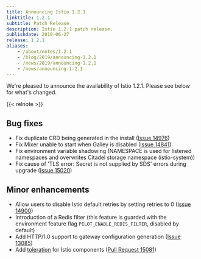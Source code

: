 ```yaml
---
title: Announcing Istio 1.2.1
linktitle: 1.2.1
subtitle: Patch Release
description: Istio 1.2.1 patch release.
publishdate: 2019-06-27
release: 1.2.1
aliases:
    - /about/notes/1.2.1
    - /blog/2019/announcing-1.2.1
    - /news/2019/announcing-1.2.1
    - /news/announcing-1.2.1
---
```


We're pleased to announce the availability of Istio 1.2.1. Please see below for what's changed.

{{< relnote >}}

## Bug fixes

- Fix duplicate CRD being generated in the install ([Issue 14976](https://github.com/istio/istio/issues/14976))
- Fix Mixer unable to start when Galley is disabled ([Issue 14841](https://github.com/istio/istio/issues/14841))
- Fix environment variable shadowing (NAMESPACE is used for listened namespaces and overwrites Citadel storage namespace (istio-system))
- Fix cause of 'TLS error: Secret is not supplied by SDS' errors during upgrade ([Issue 15020](https://github.com/istio/istio/issues/15020))

## Minor enhancements

- Allow users to disable Istio default retries by setting retries to 0 ([Issue 14900](https://github.com/istio/istio/issues/14900))
- Introduction of a Redis filter (this feature is guarded with the environment feature flag `PILOT_ENABLE_REDIS_FILTER`, disabled by default)
- Add HTTP/1.0 support to gateway configuration generation ([Issue 13085](https://github.com/istio/istio/issues/13085))
- Add [toleration](https://kubernetes.io/ko/docs/concepts/configuration/taint-and-toleration/) for Istio components ([Pull Request 15081](https://github.com/istio/istio/pull/15081))
